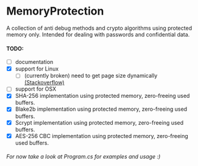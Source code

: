 # MemoryProtection
A collection of anti debug methods and crypto algorithms using protected memory only. Intended for dealing with passwords and confidential data.

#### TODO: 
- [ ] documentation
- [x] support for Linux
   - [ ] (currently broken) need to get page size dynamically [(Stackoverflow)](https://stackoverflow.com/questions/63871190/c-sharp-linux-getpagesize-returns-0)
- [ ] support for OSX
- [x] SHA-256 implementation using protected memory, zero-freeing used buffers.
- [x] Blake2b implementation using protected memory, zero-freeing used buffers.
- [x] Scrypt implementation using protected memory, zero-freeing used buffers.
- [x] AES-256 CBC implementation using protected memory, zero-freeing used buffers.

###### For now take a look at Program.cs for examples and usage :)
